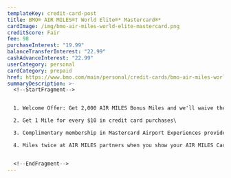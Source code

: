 ```yaml
---
templateKey: credit-card-post
title: BMO® AIR MILES®† World Elite®* Mastercard®*
cardImage: /img/bmo-air-miles-world-elite-mastercard.png
creditScore: Fair
fee: 98
purchaseInterest: "19.99"
balanceTransferInterest: "22.99"
cashAdvanceInterest: "22.99"
userCategory: personal
cardCategory: prepaid
href: https://www.bmo.com/main/personal/credit-cards/bmo-air-miles-world-elite-mastercard/
summaryDescription: >-
  <!--StartFragment-->


  1. Welcome Offer: Get 2,000 AIR MILES Bonus Miles and we'll waive the $120 annual fee for the first year.\

  2. Get 1 Mile for every $10 in credit card purchases\

  3. Complimentary membership in Mastercard Airport Experiences provided by LoungeKey, with exclusive VIP access, plus two annual complimentary passes\

  4. Miles twice at AIR MILES partners when you show your AIR MILES Card too


  <!--EndFragment-->
---
```

